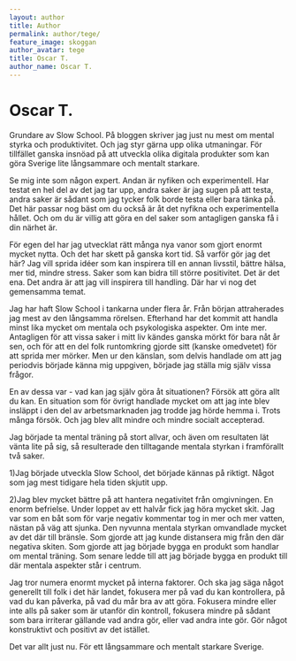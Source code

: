 ```yaml
---
layout: author
title: Author
permalink: author/tege/
feature_image: skoggan
author_avatar: tege
title: Oscar T.
author_name: Oscar T.
---
```


# Oscar T.

Grundare av Slow School. På bloggen skriver jag just nu mest om mental styrka och produktivitet. Och jag styr gärna upp olika utmaningar. 
För tillfället ganska insnöad på att utveckla olika digitala produkter som kan göra Sverige lite långsammare och mentalt starkare. 

Se mig inte som någon expert. Andan är nyfiken och experimentell. Har testat en hel del av det jag tar upp, andra saker är jag sugen på att testa, andra saker är sådant som jag tycker folk borde testa eller bara tänka på. Det här passar nog bäst om du också är åt det nyfikna och experimentella hållet. Och om du är villig att göra en del saker som antagligen ganska få i din närhet är.

För egen del har jag utvecklat rätt många nya vanor som gjort enormt mycket nytta. Och det har skett på ganska kort tid. Så varför gör jag det här? Jag vill sprida idéer som kan inspirera till en annan livsstil, bättre hälsa, mer tid, mindre stress. Saker som kan bidra till större positivitet. Det är det ena. Det andra är att jag vill inspirera till handling. Där har vi nog det gemensamma temat. 

Jag har haft Slow School i tankarna under flera år. Från början attraherades jag mest av den långsamma rörelsen. Efterhand har det kommit att handla minst lika mycket om mentala och psykologiska aspekter. Om inte mer. Antagligen för att vissa saker i mitt liv kändes ganska mörkt för bara nåt år sen, och för att en del folk runtomkring gjorde sitt (kanske omedvetet) för att sprida mer mörker. Men ur den känslan, som delvis handlade om att jag periodvis började känna mig uppgiven, började jag ställa mig själv vissa frågor. 

En av dessa var - vad kan jag själv göra åt situationen? Försök att göra allt du kan. En situation som för övrigt handlade mycket om att jag inte blev insläppt i den del av arbetsmarknaden jag trodde jag hörde hemma i. Trots många försök. Och jag blev allt mindre och mindre socialt accepterad. 

Jag började ta mental träning på stort allvar, och även om resultaten lät vänta lite på sig, så resulterade den tilltagande mentala styrkan i framförallt två saker. 

1)Jag började utveckla Slow School, det började kännas på riktigt. Något som jag mest tidigare hela tiden skjutit upp. 

2)Jag blev mycket bättre på att hantera negativitet från omgivningen. En enorm befrielse. Under loppet av ett halvår fick jag höra mycket skit. Jag var som en båt som för varje negativ kommentar tog in mer och mer vatten, nästan på väg att sjunka. Den nyvunna mentala styrkan omvandlade mycket av det där till bränsle. Som gjorde att jag kunde distansera mig från den där negativa skiten. Som gjorde att jag började bygga en produkt som handlar om mental träning. Som senare ledde till att jag började bygga en produkt till där mentala aspekter står i centrum. 

Jag tror numera enormt mycket på interna faktorer. Och ska jag säga något generellt till folk i det här landet, fokusera mer på vad du kan kontrollera, på vad du kan påverka, på vad du mår bra av att göra. Fokusera mindre eller inte alls på saker som är utanför din kontroll, fokusera mindre på sådant som bara irriterar gällande vad andra gör, eller vad andra inte gör. Gör något konstruktivt och positivt av det istället.

Det var allt just nu. För ett långsammare och mentalt starkare Sverige.

